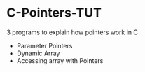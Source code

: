 # C-Pointers-TUT
3 programs to explain how pointers work in C

- Parameter Pointers
- Dynamic Array
- Accessing array with Pointers


